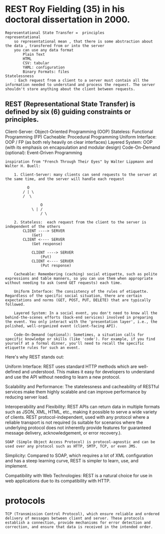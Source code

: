 
# REST Roy Fielding (35) in his doctoral dissertation in 2000.
    Representational State Transfer =  principles
    representational
        so representational mean , that there is some abstraction about the data , transfered from or into the server 
        you can use any data format
            Plain Text
            HTML
            CSV: tabular
            YAML: configuration
            Binary Formats: files
    Statelessness
        : Each request from a client to a server must contain all the information needed to understand and process the request. The server shouldn't store anything about the client between requests.
    
## REST (Representational State Transfer) is defined by six (6) guiding constraints or principles.

Client-Server: Object-Oriented Programming (OOP)
Stateless: Functional Programming (FP)
Cacheable: Procedural Programming
Uniform Interface: OOP / FP (as both rely heavily on clear interfaces)
Layered System: OOP (with its emphasis on encapsulation and modular design)
Code-On-Demand (optional): Event-Driven Programming

    inspiration from "French Through Their Eyes" by Walter Lippmann and Walter H. Buell:

        1. Client-Server: many clients can send requests to the server at the same time, and the server will handle each request

              O  
            / | \  
            /  \   
            
                    O
                \ | / 
                    / \

        2. Stateless:  each request from the client to the server is independent of the others
            CLIENT ----> SERVER
                (Get)
            CLIENT <---- SERVER
                (Get response)

                CLIENT ----> SERVER
                    (Put)
                CLIENT <---- SERVER
                    (Put response)

        Cacheable: Remembering (caching) social etiquette, such as polite expressions and table manners, so you can use them when appropriate without needing to ask (send GET requests) each time.

        Uniform Interface: The consistency of the rules of etiquette. Regardless of the specific social situation, there are certain expectations and norms (GET, POST, PUT, DELETE) that are typically followed.

        Layered System: In a social event, you don't need to know all the behind-the-scenes efforts (back-end services) involved in preparing the event. You only interact with the 'presentation layer', i.e., the polished, well-organized event (client-facing API).

        Code-On-Demand (optional): Sometimes, a situation calls for specific knowledge or skills (like 'code'). For example, if you find yourself at a formal dinner, you'll need to recall the specific etiquette rules for such an event.


>>>>>>>>>>>>>
Here's why REST stands out:

Uniform Interface: REST uses standard HTTP methods which are well-defined and understood. This makes it easy for developers to understand and use the API without needing to learn a new protocol.

Scalability and Performance: The statelessness and cacheability of RESTful services make them highly scalable and can improve performance by reducing server load.

Interoperability and Flexibility: REST APIs can return data in multiple formats such as JSON, XML, HTML, etc., making it possible to serve a wide variety of clients. 
    REST protocol-independent, used with any protocol where a reliable transport is not required (is suitable for scenarios where the underlying protocol does not inherently provide features for guaranteed message delivery, acknowledgement, or error recovery.).

    SOAP (Simple Object Access Protocol) is protocol-agnostic and can be used over any protocol such as HTTP, SMTP, TCP, or even JMS.


Simplicity: Compared to SOAP, which requires a lot of XML configuration and has a steep learning curve, REST is simpler to learn, use, and implement.

Compatibility with Web Technologies: REST is a natural choice for use in web applications due to its compatibility with HTTP.
>>>

# protocols 
    TCP (Transmission Control Protocol), which ensure reliable and ordered delivery of messages between client and server. These protocols establish a connection, provide mechanisms for error detection and correction, and ensure that data is received in the intended order.